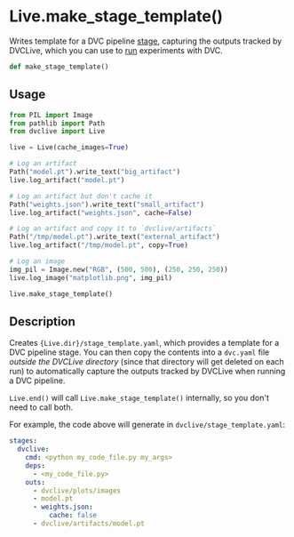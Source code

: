 # Live.make_stage_template()

Writes template for a DVC pipeline [stage], capturing the outputs tracked by
DVCLive, which you can use to [run] experiments with DVC.

```py
def make_stage_template()
```

## Usage

```py
from PIL import Image
from pathlib import Path
from dvclive import Live

live = Live(cache_images=True)

# Log an artifact
Path("model.pt").write_text("big_artifact")
live.log_artifact("model.pt")

# Log an artifact but don't cache it
Path("weights.json").write_text("small_artifact")
live.log_artifact("weights.json", cache=False)

# Log an artifact and copy it to `dvclive/artifacts`
Path("/tmp/model.pt").write_text("external_artifact")
live.log_artifact("/tmp/model.pt", copy=True)

# Log an image
img_pil = Image.new("RGB", (500, 500), (250, 250, 250))
live.log_image("matplotlib.png", img_pil)

live.make_stage_template()
```

## Description

Creates `{Live.dir}/stage_template.yaml`, which provides a template for a DVC
pipeline stage. You can then copy the contents into a `dvc.yaml` file _outside
the DVCLive directory_ (since that directory will get deleted on each run) to
automatically capture the outputs tracked by DVCLive when running a DVC
pipeline.

<admon type="info">

`Live.end()` will call `Live.make_stage_template()` internally, so you don't
need to call both.

</admon>

For example, the code above will generate in `dvclive/stage_template.yaml`:

```yaml
stages:
  dvclive:
    cmd: <python my_code_file.py my_args>
    deps:
      - <my_code_file.py>
    outs:
      - dvclive/plots/images
      - model.pt
      - weights.json:
          cache: false
      - dvclive/artifacts/model.pt
```

[stage]: /doc/user-guide/pipelines/defining-pipelines#stages
[run]: /doc/dvclive/how-it-works#run-with-dvc
